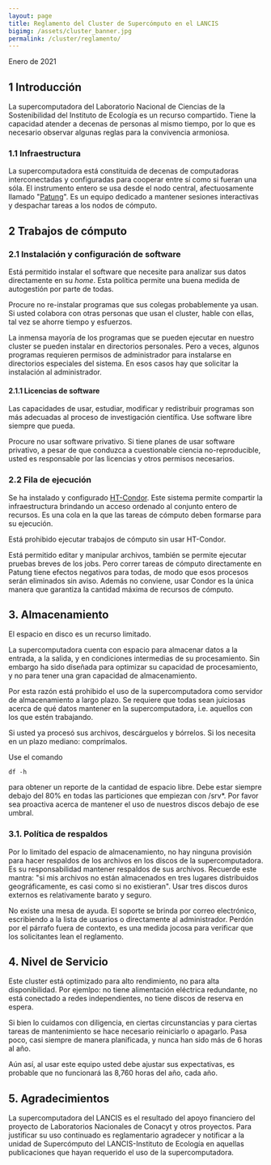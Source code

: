 ```yaml
---
layout: page
title: Reglamento del Cluster de Supercómputo en el LANCIS
bigimg: /assets/cluster_banner.jpg
permalink: /cluster/reglamento/
---
```


Enero de 2021

## 1 Introducción

La supercomputadora del Laboratorio Nacional de Ciencias de la 
Sostenibilidad del Instituto de Ecología es un recurso 
compartido. Tiene la capacidad atender a decenas de personas al mismo tiempo, 
por lo que es necesario observar algunas reglas para la convivencia armoniosa.

### 1.1 Infraestructura

La supercomputadora está constituida de decenas de computadoras 
interconectadas y configuradas para cooperar entre sí como si 
fueran una sóla. El instrumento entero se usa desde el nodo central, afectuosamente 
llamado "[Patung](https://duckduckgo.com/?q=patung+katsina&t=canonical&iar=images&iax=images&ia=images)". 
Es un equipo dedicado a mantener sesiones interactivas y despachar tareas a 
los nodos de cómputo.


## 2 Trabajos de cómputo

### 2.1 Instalación y configuración de software

Está permitido instalar el software que necesite para analizar sus datos directamente en su *home*.
Esta política permite una buena medida de autogestión por parte de todas.

Procure no re-instalar programas que sus colegas probablemente ya usan. Si usted colabora con
otras personas que usan el cluster, hable con ellas, tal vez se ahorre tiempo y esfuerzos.

La inmensa mayoría de los programas que se pueden ejecutar en nuestro cluster se pueden instalar en directorios personales. Pero a veces, algunos programas requieren permisos de administrador para instalarse en directorios
especiales del sistema. En esos casos hay que solicitar la instalación al administrador.

#### 2.1.1 Licencias de software

Las capacidades de usar, estudiar, modificar y redistribuir programas
son más adecuadas al proceso de investigación científica. Use software libre
siempre que pueda.

Procure no usar software privativo. Si tiene planes de usar software privativo, a pesar
de que conduzca a cuestionable ciencia no-reproducible, usted es responsable
por las licencias y otros permisos necesarios.

### 2.2 Fila de ejecución

Se ha instalado y configurado [HT-Condor](http://htcondor.org). Este sistema permite 
compartir la infraestructura brindando un acceso 
ordenado al conjunto entero de recursos. Es una cola en
la que las tareas de cómputo deben formarse para su 
ejecución.

Está prohibido ejecutar trabajos de cómputo sin usar HT-Condor. 

Está permitido editar y manipular archivos, también se permite ejecutar pruebas
breves de los jobs. Pero correr tareas de cómputo directamente en Patung tiene efectos
negativos para todas, de modo que esos procesos serán eliminados
sin aviso. Además no conviene, usar Condor es la única manera que garantiza la cantidad máxima
de recursos de cómputo.

## 3. Almacenamiento

El espacio en disco es un recurso limitado.

La supercomputadora cuenta con espacio para almacenar datos a la 
entrada, a la salida, y en condiciones intermedias de su 
procesamiento. Sin embargo ha sido diseñada para optimizar su 
capacidad de procesamiento, y no para tener una gran capacidad de 
almacenamiento. 

Por esta razón está prohibido el uso de la supercomputadora como 
servidor de almacenamiento a largo plazo. Se requiere que todas
sean juiciosas acerca de qué datos mantener en la 
supercomputadora, i.e. aquellos con los que estén trabajando.

Si usted ya procesó sus archivos, descárguelos y bórrelos. Si los necesita 
en un plazo mediano: comprímalos. 

Use el comando

```
df -h
```
para obtener un reporte de la cantidad de espacio libre. Debe estar siempre
debajo del 80% en todas las particiones que empiezan con /srv*. Por favor
sea proactiva acerca de mantener el uso de nuestros discos debajo de ese umbral.

### 3.1. Política de respaldos

Por lo limitado del espacio de almacenamiento, no hay ninguna provisión para hacer respaldos
de los archivos en los discos de la supercomputadora.
Es su responsabilidad mantener respaldos de sus archivos. Recuerde este mantra: "si mis
archivos no están almacenados en tres lugares distribuidos geográficamente, es casi
como si no existieran". Usar tres discos duros externos es relativamente barato y seguro.

No existe una mesa de ayuda. El soporte se brinda por correo electrónico,
escribiendo a la lista de usuarios o directamente al administrador.
Perdón por el párrafo fuera de contexto, es una medida jocosa para
verificar que los solicitantes lean el reglamento.


## 4. Nivel de Servicio

Este cluster está optimizado para alto rendimiento, no para
alta disponibilidad. Por ejemlpo: no tiene alimentación eléctrica redundante,
no está conectado a redes independientes, no tiene discos de reserva en espera.

Si bien lo cuidamos con diligencia, en ciertas circunstancias y
para ciertas tareas de mantenimiento se hace necesario reiniciarlo 
o apagarlo. Pasa poco, casi siempre de manera planificada,
y nunca han sido más de 6 horas al año.

Aún así, al usar este equipo usted debe ajustar sus expectativas, es probable
que no funcionará las 8,760 horas del año, cada año. 


## 5. Agradecimientos

La supercomputadora del LANCIS es el resultado del apoyo financiero del proyecto
de Laboratorios Nacionales de Conacyt y otros proyectos. Para justificar su uso continuado es 
reglamentario agradecer y notificar a la unidad de Supercómputo del LANCIS-Instituto de 
Ecología en aquellas publicaciones que hayan requerido el uso de la supercomputadora.
